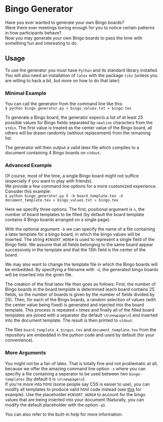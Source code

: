 # Bingo Generator

Have you ever wanted to generate your own Bingo boards?  
Were there ever meetings boring enough for you to notice certain patterns in how participants behave?  
Now you may generate your own Bingo boards to pass the time with something fun and interesting to do.

## Usage

To use the generator you must have ``Python`` and its standard library installed. You will also need an installation of ``latex`` with the package ``tikz`` (unless you are willing to hack a bit, but more on how to do that later)

### Minimal Example
You can call the generator from the command line like this:  
``$ python bingo_generator.py < bingo_values.txt > bingo.tex``

To generate a Bingo board, the generator expects a list of at least 25 possible values for Bingo fields 
separated by ``newline`` characters from the ``stdin``. 
The first value is treated as the center value of the Bingo board, 
all others will be drawn randomly (without replacement) from the remaining list.

The generator will then output a valid latex file which compiles to a document containing 4 Bingo boards on ``stdout``.  

### Advanced Example
Of course, most of the time, a single Bingo board might not suffice (especially if you want to play with friends).  
We provide a few command line options for a more customized experience.  
Consider this example:  
``$ python bingo_generator.py 5 -b board_template.tex -d document_template.tex < bingo_values.txt > bingo.tex``

Here we specifiy three options. The first, positional argument is ``n``, the number of board templates to be filled (by default the board template contains 4 Bingo boards arranged on a single page).

With the optional argument ``-b`` we can specify the name of a file containing a latex template for a bingo board, in which the bingo values will be inserted. The string ``#INSERT_HERE#`` is used to represent a single field of the Bingo field. We assume that all fields belonging to the same board appear successively in the template and that the 13th field is the center of the board.

We may also want to change the template file in which the Bingo boards will be embedded. By specifying a filename with ``-d``, the generated bingo boards will be inserted into the given file.

The creation of the final latex file then goes as follows:
First, the number of Bingo boards in the board template is determined (each board contains 25 fields, so the number of boards is given by the number of fields divided by 25).
Then, for each of the Bingo boards, a random selection of values (with the center value being fixed) is generated and injected into the board template.
This process is repeated ``n`` times and finally all of the filled board templates are joined with a separator (by default ``\n\newpage\n``) and inserted into the document template. The result is then printed to ``stdout``.

The files ``board_template_4_bingos.tex`` and ``document_template.tex`` from the repository are embedded in the python code and used by default (for your convenience).  

### More Arguments
You might not be a fan of latex. That is totally fine and not problematic at all, because we offer the amazing command line option ``-s`` where you can specifiy a file containing a seperator to be used between two ``bingo-templates`` (by default it is ``\n\newpage\n``).  
If you're more into html (some people say CSS is easier to use), you can modify all templates to produce valid html code instead (see [this](https://github.com/slyphix/bingo) for example). Use the placeholder ``#INSERT_HERE#`` to account for the bingo values that are being inserted into your document (Naturally, you can modify the default placeholder with the option ``-p``).  

You can also refer to the built-in help for more information.
